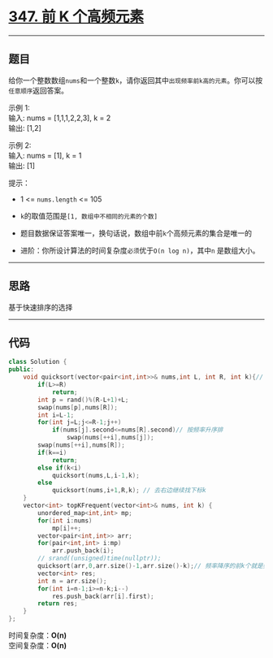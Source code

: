 # [347. 前 K 个高频元素](https://leetcode.cn/problems/top-k-frequent-elements/description/)

---

## 题目

给你一个整数数组`nums`和一个整数`k`，请你返回其中`出现频率前k高的元素`。你可以按`任意顺序`返回答案。  

示例 1:  
输入: nums = [1,1,1,2,2,3], k = 2  
输出: [1,2]  

示例 2:  
输入: nums = [1], k = 1  
输出: [1]  

提示：  

- 1 <= `nums.length` <= 105  
- `k`的取值范围是`[1, 数组中不相同的元素的个数]`  
- 题目数据保证答案唯一，换句话说，数组中前`k`个高频元素的集合是唯一的  

- 进阶：你所设计算法的时间复杂度`必须`优于`O(n log n)`，其中`n` 是数组大小。

---

## 思路

基于快速排序的选择

---

## 代码

```C++
class Solution {
public:
    void quicksort(vector<pair<int,int>>& nums,int L, int R, int k){// 注意这里一定要写引用, 不然的话，数组在排序函数里是排好了，退出去就是没排的
        if(L>=R)
            return;
        int p = rand()%(R-L+1)+L;
        swap(nums[p],nums[R]);
        int i=L-1;
        for(int j=L;j<=R-1;j++)
            if(nums[j].second<=nums[R].second)// 按频率升序排
                swap(nums[++i],nums[j]);
        swap(nums[++i],nums[R]);
        if(k==i)
            return;
        else if(k<i)
            quicksort(nums,L,i-1,k);
        else
            quicksort(nums,i+1,R,k); // 去右边继续找下标k
    }
    vector<int> topKFrequent(vector<int>& nums, int k) {
        unordered_map<int,int> mp;
        for(int i:nums)
            mp[i]++;
        vector<pair<int,int>> arr;
        for(pair<int,int> i:mp)
            arr.push_back(i);
        // srand((unsigned)time(nullptr));
        quicksort(arr,0,arr.size()-1,arr.size()-k);// 频率降序的前k个就是频率升序的倒数k个
        vector<int> res;
        int n = arr.size();
        for(int i=n-1;i>=n-k;i--)
            res.push_back(arr[i].first);
        return res;
    }
};
```

时间复杂度：**O(n)**  
空间复杂度：**O(n)**
